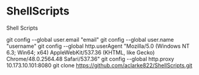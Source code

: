 # ShellScripts
Shell Scripts

git config --global user.email "email"
git config --global user.name "username"
git config --global http.userAgent "Mozilla/5.0 (Windows NT 6.3; Win64; x64) AppleWebKit/537.36 (KHTML, like Gecko) Chrome/48.0.2564.48 Safari/537.36"
git config --global http.proxy 10.173.10.101:8080
git clone https://github.com/aclarke822/ShellScripts.git